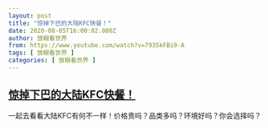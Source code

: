 ```yaml
---
layout: post
title: "惊掉下巴的大陆KFC快餐！"
date: 2020-08-05T16:00:02.000Z
author: 放眼看世界
from: https://www.youtube.com/watch?v=7935kFBi9-A
tags: [ 放眼看世界 ]
categories: [ 放眼看世界 ]
---
```

<!--1596643202000-->
[惊掉下巴的大陆KFC快餐！](https://www.youtube.com/watch?v=7935kFBi9-A)
------

<div>
一起去看看大陆KFC有何不一样！价格贵吗？品类多吗？环境好吗？你会选择吗？
</div>
